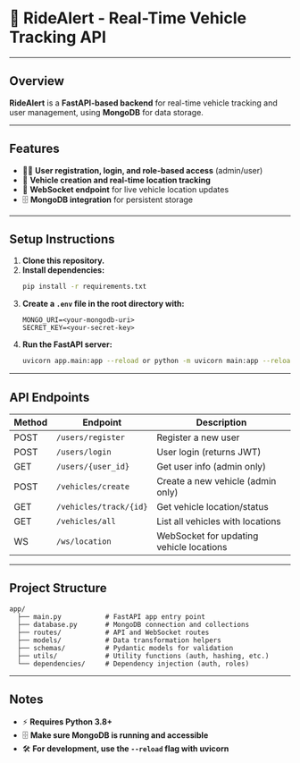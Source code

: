 # 🚗 **RideAlert - Real-Time Vehicle Tracking API**

---

## **Overview**
**RideAlert** is a **FastAPI-based backend** for real-time vehicle tracking and user management, using **MongoDB** for data storage.

---

## **Features**
- 🧑‍💻 **User registration, login, and role-based access** (admin/user)
- 🚙 **Vehicle creation and real-time location tracking**
- 🔌 **WebSocket endpoint** for live vehicle location updates
- 🗄️ **MongoDB integration** for persistent storage

---

## **Setup Instructions**
1. **Clone this repository.**
2. **Install dependencies:**
   ```sh
   pip install -r requirements.txt
   ```
3. **Create a `.env` file in the root directory with:**
   ```
   MONGO_URI=<your-mongodb-uri>
   SECRET_KEY=<your-secret-key>
   ```
4. **Run the FastAPI server:**
   ```sh
   uvicorn app.main:app --reload or python -m uvicorn main:app --reload --host 0.0.0.0 --port 8000
   ```

---

## **API Endpoints**
| Method | Endpoint                  | Description                                |
|--------|---------------------------|--------------------------------------------|
| POST   | `/users/register`         | Register a new user                        |
| POST   | `/users/login`            | User login (returns JWT)                   |
| GET    | `/users/{user_id}`        | Get user info (admin only)                 |
| POST   | `/vehicles/create`        | Create a new vehicle (admin only)          |
| GET    | `/vehicles/track/{id}`    | Get vehicle location/status                |
| GET    | `/vehicles/all`           | List all vehicles with locations           |
| WS     | `/ws/location`            | WebSocket for updating vehicle locations   |

---

## **Project Structure**
```
app/
  ├── main.py           # FastAPI app entry point
  ├── database.py       # MongoDB connection and collections
  ├── routes/           # API and WebSocket routes
  ├── models/           # Data transformation helpers
  ├── schemas/          # Pydantic models for validation
  ├── utils/            # Utility functions (auth, hashing, etc.)
  └── dependencies/     # Dependency injection (auth, roles)
```

---

## **Notes**
- ⚡ **Requires Python 3.8+**
- 🗄️ **Make sure MongoDB is running and accessible**
- 🛠️ **For development, use the `--reload` flag with uvicorn**